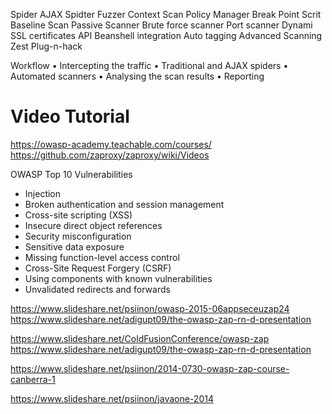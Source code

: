Spider
AJAX Spidter
Fuzzer
Context
Scan Policy Manager
Break Point
Scrit
Baseline Scan
Passive Scanner
Brute force scanner
Port scanner
Dynami SSL certificates
API
Beanshell integration
Auto tagging
Advanced Scanning
Zest
Plug-n-hack


Workflow
• Intercepting the traffic
• Traditional and AJAX spiders
• Automated scanners
• Analysing the scan results
• Reporting


# Video Tutorial
https://owasp-academy.teachable.com/courses/
https://github.com/zaproxy/zaproxy/wiki/Videos

OWASP Top 10 Vulnerabilities
* Injection
* Broken authentication and session management
* Cross-site scripting (XSS)
* Insecure direct object references
* Security misconfiguration
* Sensitive data exposure
* Missing function-level access control
* Cross-Site Request Forgery (CSRF)
* Using components with known vulnerabilities
* Unvalidated redirects and forwards


https://www.slideshare.net/psiinon/owasp-2015-06appseceuzap24
https://www.slideshare.net/adigupt09/the-owasp-zap-rn-d-presentation

https://www.slideshare.net/ColdFusionConference/owasp-zap
https://www.slideshare.net/adigupt09/the-owasp-zap-rn-d-presentation

https://www.slideshare.net/psiinon/2014-0730-owasp-zap-course-canberra-1

https://www.slideshare.net/psiinon/javaone-2014

